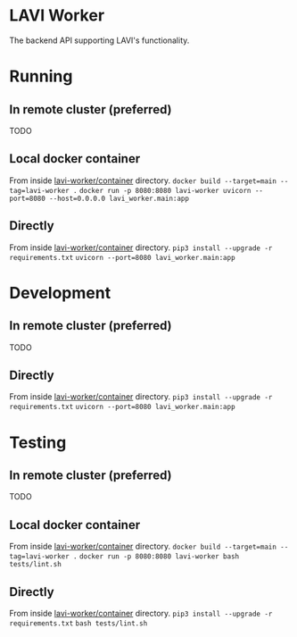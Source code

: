 # LAVI Worker

The backend API supporting LAVI's functionality.


# Running

## In remote cluster (preferred)

TODO

## Local docker container

From inside [lavi-worker/container](./container) directory.
`docker build --target=main --tag=lavi-worker .`
`docker run -p 8080:8080 lavi-worker uvicorn --port=8080 --host=0.0.0.0 lavi_worker.main:app`

## Directly

From inside [lavi-worker/container](./container) directory.
`pip3 install --upgrade -r requirements.txt`
`uvicorn --port=8080 lavi_worker.main:app`


# Development

## In remote cluster (preferred)

TODO

## Directly

From inside [lavi-worker/container](./container) directory.
`pip3 install --upgrade -r requirements.txt`
`uvicorn --port=8080 lavi_worker.main:app`

# Testing

## In remote cluster (preferred)

TODO

## Local docker container

From inside [lavi-worker/container](./container) directory.
`docker build --target=main --tag=lavi-worker .`
`docker run -p 8080:8080 lavi-worker bash tests/lint.sh`

## Directly

From inside [lavi-worker/container](./container) directory.
`pip3 install --upgrade -r requirements.txt`
`bash tests/lint.sh`
